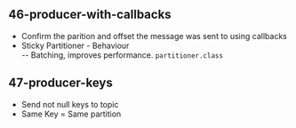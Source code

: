 ## 46-producer-with-callbacks
- Confirm the parition and offset the message was sent to using callbacks
- Sticky Partitioner - Behaviour  
-- Batching, improves performance. `partitioner.class`

## 47-producer-keys
- Send not null keys to topic
- Same Key = Same partition